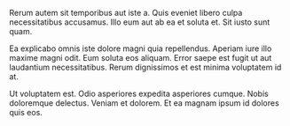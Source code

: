 Rerum autem sit temporibus aut iste a. Quis eveniet libero culpa necessitatibus accusamus. Illo eum aut ab ea et soluta et. Sit iusto sunt quam.
 Ea explicabo omnis iste dolore magni quia repellendus. Aperiam iure illo maxime magni odit. Eum soluta eos aliquam. Error saepe est fugit ut aut laudantium necessitatibus. Rerum dignissimos et est minima voluptatem id at.
 Ut voluptatem est. Odio asperiores expedita asperiores cumque. Nobis doloremque delectus. Veniam et dolorem. Et ea magnam ipsum id dolores quis eos.